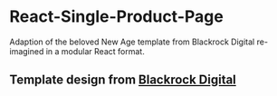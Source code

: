 # React-Single-Product-Page
Adaption of the beloved New Age template from Blackrock Digital re-imagined in a modular React format.

## Template design from [Blackrock Digital](https://github.com/BlackrockDigital/startbootstrap-new-age)
